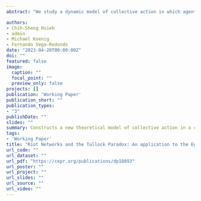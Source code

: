 ```yaml
---
abstract: "We study a dynamic model of collective action in which agents interact and learn through a co-evolving social network. We consider two alternative scenarios that differ on how agents form their expectations: while in a benchmark agents are assumed completely informed of the prevailing state, in the other context agents shape their expectations through a combination of local observation and social learning a  la DeGroot. We completely characterize the long-run behavior of the system in both cases and show that only in the latter scenario (arguably the most realistic) there is  a significant long-run probability of successful collective action within a meaningful time scale. This, we argue, sheds light on the puzzle of how large populations can achieve collective action.  Finally, we illustrate the empirical potential of the model by showing that it can be efficiently estimated for the so-called Egyptian Arab Spring using large-scale cross-sectional data from Twitter."

authors:
- Chih-Sheng Hsieh
- admin
- Michael Koenig
- Fernando Vega-Redondo
date: "2023-04-20T00:00:00Z"
doi: ""
featured: false
image:
  caption: ""
  focal_point: ""
  preview_only: false
projects: []
publication: 'Working Paper'
publication_short: ""
publication_types:
- "3"
publishDate: ""
slides: ""
summary: Constructs a new theoretical model of collective action in a co-evolving network and estimates model parameters using data from Egyptian Arab Spring.
tags:
- 'Working Paper'
title: "Riot Networks and the Tullock Paradox: An application to the Egyptian Arab Spring"
url_code: ""
url_dataset: ""
url_pdf: "https://cepr.org/publications/dp18093"
url_poster: ""
url_project: ""
url_slides: ""
url_source: ""
url_video: ""
---
```


